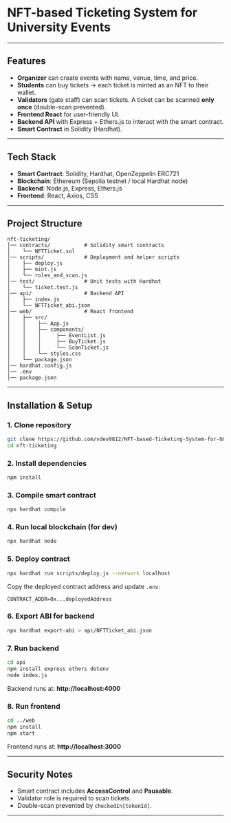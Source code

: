 # NFT-based Ticketing System for University Events

---

## Features
- **Organizer** can create events with name, venue, time, and price.  
- **Students** can buy tickets → each ticket is minted as an NFT to their wallet.  
- **Validators** (gate staff) can scan tickets. A ticket can be scanned **only once** (double-scan prevented).  
- **Frontend React** for user-friendly UI.  
- **Backend API** with Express + Ethers.js to interact with the smart contract.  
- **Smart Contract** in Solidity (Hardhat).  

---

## Tech Stack
- **Smart Contract**: Solidity, Hardhat, OpenZeppelin ERC721  
- **Blockchain**: Ethereum (Sepolia testnet / local Hardhat node)  
- **Backend**: Node.js, Express, Ethers.js  
- **Frontend**: React, Axios, CSS  

---

## Project Structure

```
nft-ticketing/
│── contracts/           # Solidity smart contracts
│    └── NFTTicket.sol
│── scripts/             # Deployment and helper scripts
│    ├── deploy.js
│    ├── mint.js
│    └── roles_and_scan.js
│── test/                # Unit tests with Hardhat
│    └── ticket.test.js
│── api/                 # Backend API
│    ├── index.js
│    └── NFTTicket_abi.json
│── web/                 # React frontend
│    ├── src/
│    │    ├── App.js
│    │    ├── components/
│    │    │     ├── EventList.js
│    │    │     ├── BuyTicket.js
│    │    │     └── ScanTicket.js
│    │    └── styles.css
│    └── package.json
│── hardhat.config.js
│── .env
│── package.json
```

---

## Installation & Setup

### 1. Clone repository
```bash
git clone https://github.com/vdev0812/NFT-based-Ticketing-System-for-University-Events.git
cd nft-ticketing
```

### 2. Install dependencies
```bash
npm install
```

### 3. Compile smart contract
```bash
npx hardhat compile
```

### 4. Run local blockchain (for dev)
```bash
npx hardhat node
```

### 5. Deploy contract
```bash
npx hardhat run scripts/deploy.js --network localhost
```

Copy the deployed contract address and update `.env`:
```
CONTRACT_ADDR=0x...deployedAddress
```

### 6. Export ABI for backend
```bash
npx hardhat export-abi > api/NFTTicket_abi.json
```

### 7. Run backend
```bash
cd api
npm install express ethers dotenv
node index.js
```
Backend runs at: **http://localhost:4000**

### 8. Run frontend
```bash
cd ../web
npm install
npm start
```
Frontend runs at: **http://localhost:3000**

---

## Security Notes
- Smart contract includes **AccessControl** and **Pausable**.  
- Validator role is required to scan tickets.  
- Double-scan prevented by `checkedIn[tokenId]`.  

---
